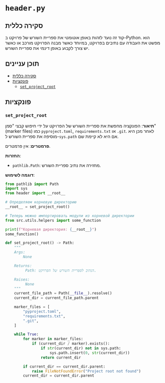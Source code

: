 # `header.py`

## סקירה כללית

קוד זה נועד לזהות באופן אוטומטי את ספריית השורש של פרויקט ב-Python. הוא מפשט את העבודה עם נתיבים בפרויקט, במיוחד כאשר מבנה הפרויקט מורכב או כאשר יש צורך לקבוע באופן דינמי את ספריית השורש.

## תוכן עניינים

- [סקירה כללית](#סקירה-כללית)
- [פונקציות](#פונקציות)
    - [`set_project_root`](#set_project_root)

## פונקציות

### `set_project_root`

**תיאור**:
הפונקציה מחפשת את ספריית השורש של הפרויקט על ידי חיפוש קבצי "סמן" (marker files) כמו `pyproject.toml`, `requirements.txt` או `.git`. לאחר מכן היא מוסיפה את ספריית השורש ל-`sys.path` אם היא לא קיימת שם.

**פרמטרים**:
אין פרמטרים.

**החזרות**:
- `pathlib.Path`: מחזירה את נתיב ספריית השורש.

**דוגמה לשימוש**:
```python
from pathlib import Path
import sys
from header import __root__

# Определяем корневую директорию
__root__ = set_project_root()

# Теперь можно импортировать модули из корневой директории
from src.utils.helpers import some_function

print(f"Корневая директория: {__root__}")
some_function()
```
```python
def set_project_root() -> Path:
    """
    Args:
        None

    Returns:
         Path: הנתיב לספריית השורש של הפרויקט.

    Raises:
         None
    """
    current_file_path = Path(__file__).resolve()
    current_dir = current_file_path.parent

    marker_files = [
        "pyproject.toml",
        "requirements.txt",
        ".git",
    ]

    while True:
        for marker in marker_files:
            if (current_dir / marker).exists():
                if str(current_dir) not in sys.path:
                    sys.path.insert(0, str(current_dir))
                return current_dir

        if current_dir == current_dir.parent:
            raise FileNotFoundError("Project root not found")
        current_dir = current_dir.parent
```
```markdown
